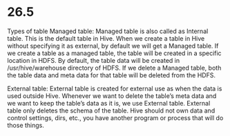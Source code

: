 # 26.5
Types of table
Managed table:
Managed table is also called as Internal table. This is the default table in Hive. When we create a table in Hive without specifying it as external, by default we will get a Managed table. If we create a table as a managed table, the table will be created in a specific location in HDFS.
  By default, the table data will be created in /usr/hive/warehouse directory of HDFS. If we delete a Managed table, both the table data and meta data for that table will be deleted from the HDFS.
  
External table:
External table is created for external use as when the data is used outside Hive. Whenever we want to delete the table’s meta data and we want to keep the table’s data as it is, we use External table. External table only deletes the schema of the table. Hive should not own data and control settings, dirs, etc., you have another program or process that will do those things. 
